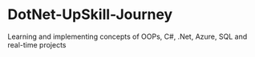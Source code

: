 # DotNet-UpSkill-Journey
Learning and implementing concepts of OOPs, C#, .Net, Azure, SQL and real-time projects
